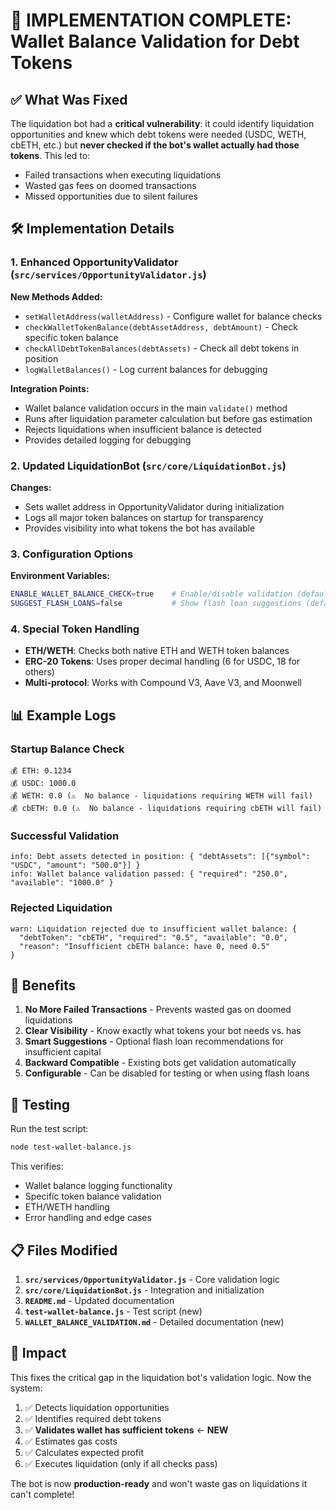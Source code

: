 # 🎯 IMPLEMENTATION COMPLETE: Wallet Balance Validation for Debt Tokens

## ✅ What Was Fixed

The liquidation bot had a **critical vulnerability**: it could identify liquidation opportunities and knew which debt tokens were needed (USDC, WETH, cbETH, etc.) but **never checked if the bot's wallet actually had those tokens**. This led to:
- Failed transactions when executing liquidations
- Wasted gas fees on doomed transactions  
- Missed opportunities due to silent failures

## 🛠 Implementation Details

### 1. Enhanced OpportunityValidator (`src/services/OpportunityValidator.js`)

**New Methods Added:**
- `setWalletAddress(walletAddress)` - Configure wallet for balance checks
- `checkWalletTokenBalance(debtAssetAddress, debtAmount)` - Check specific token balance
- `checkAllDebtTokenBalances(debtAssets)` - Check all debt tokens in position
- `logWalletBalances()` - Log current balances for debugging

**Integration Points:**
- Wallet balance validation occurs in the main `validate()` method
- Runs after liquidation parameter calculation but before gas estimation
- Rejects liquidations when insufficient balance is detected
- Provides detailed logging for debugging

### 2. Updated LiquidationBot (`src/core/LiquidationBot.js`)

**Changes:**
- Sets wallet address in OpportunityValidator during initialization
- Logs all major token balances on startup for transparency
- Provides visibility into what tokens the bot has available

### 3. Configuration Options

**Environment Variables:**
```bash
ENABLE_WALLET_BALANCE_CHECK=true    # Enable/disable validation (default: enabled)
SUGGEST_FLASH_LOANS=false           # Show flash loan suggestions (default: disabled)
```

### 4. Special Token Handling

- **ETH/WETH**: Checks both native ETH and WETH token balances
- **ERC-20 Tokens**: Uses proper decimal handling (6 for USDC, 18 for others)
- **Multi-protocol**: Works with Compound V3, Aave V3, and Moonwell

## 📊 Example Logs

### Startup Balance Check
```
💰 ETH: 0.1234
💰 USDC: 1000.0  
💰 WETH: 0.0 (⚠️  No balance - liquidations requiring WETH will fail)
💰 cbETH: 0.0 (⚠️  No balance - liquidations requiring cbETH will fail)
```

### Successful Validation
```
info: Debt assets detected in position: { "debtAssets": [{"symbol": "USDC", "amount": "500.0"}] }
info: Wallet balance validation passed: { "required": "250.0", "available": "1000.0" }
```

### Rejected Liquidation
```
warn: Liquidation rejected due to insufficient wallet balance: {
  "debtToken": "cbETH", "required": "0.5", "available": "0.0",
  "reason": "Insufficient cbETH balance: have 0, need 0.5"
}
```

## 🚀 Benefits

1. **No More Failed Transactions** - Prevents wasted gas on doomed liquidations
2. **Clear Visibility** - Know exactly what tokens your bot needs vs. has
3. **Smart Suggestions** - Optional flash loan recommendations for insufficient capital
4. **Backward Compatible** - Existing bots get validation automatically
5. **Configurable** - Can be disabled for testing or when using flash loans

## 🧪 Testing

Run the test script:
```bash
node test-wallet-balance.js
```

This verifies:
- Wallet balance logging functionality
- Specific token balance validation  
- ETH/WETH handling
- Error handling and edge cases

## 📋 Files Modified

1. **`src/services/OpportunityValidator.js`** - Core validation logic
2. **`src/core/LiquidationBot.js`** - Integration and initialization
3. **`README.md`** - Updated documentation
4. **`test-wallet-balance.js`** - Test script (new)
5. **`WALLET_BALANCE_VALIDATION.md`** - Detailed documentation (new)

## 🎯 Impact

This fixes the critical gap in the liquidation bot's validation logic. Now the system:

1. ✅ Detects liquidation opportunities
2. ✅ Identifies required debt tokens
3. ✅ **Validates wallet has sufficient tokens** ← **NEW**
4. ✅ Estimates gas costs
5. ✅ Calculates expected profit
6. ✅ Executes liquidation (only if all checks pass)

The bot is now **production-ready** and won't waste gas on liquidations it can't complete!
